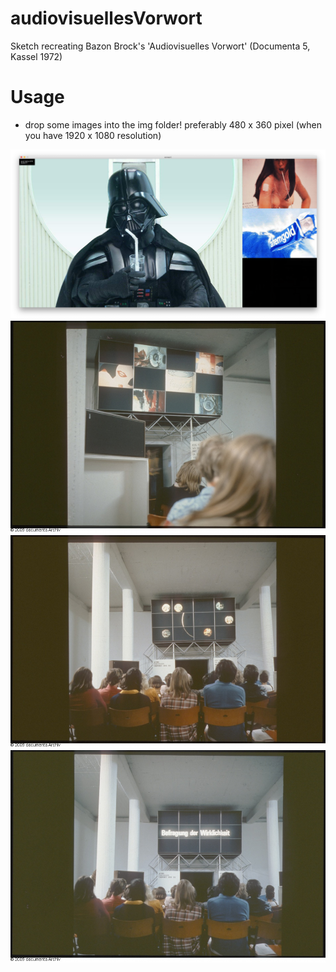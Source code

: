 # audiovisuellesVorwort

Sketch recreating Bazon Brock's 'Audiovisuelles Vorwort' (Documenta 5, Kassel 1972)

# Usage
* drop some images into the img folder! preferably 480 x 360 pixel (when you have 1920 x 1080 resolution)

<p align="center">
	<img src="presentation/v.png">
	<img src="presentation/1.jpg">
	<img src="presentation/2.jpg">
	<img src="presentation/3.jpg">
</p>